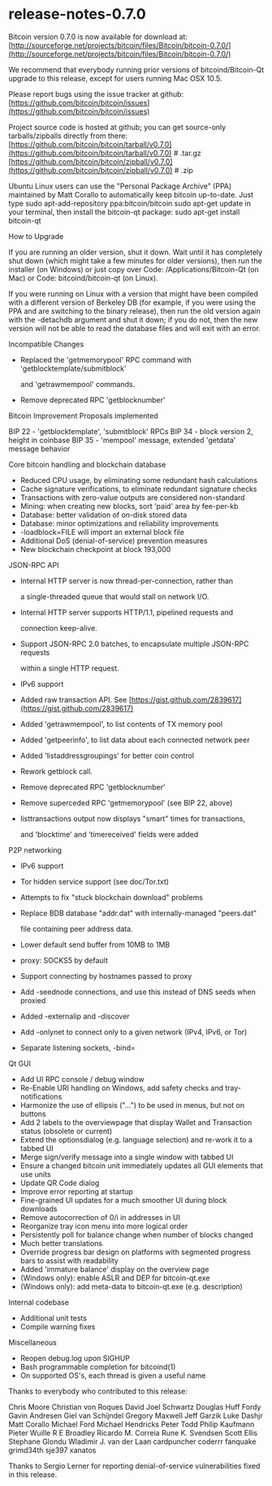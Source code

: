 # release-notes-0.7.0

Bitcoin version 0.7.0 is now available for download at: [http://sourceforge.net/projects/bitcoin/files/Bitcoin/bitcoin-0.7.0/](http://sourceforge.net/projects/bitcoin/files/Bitcoin/bitcoin-0.7.0/)

We recommend that everybody running prior versions of bitcoind/Bitcoin-Qt upgrade to this release, except for users running Mac OSX 10.5.

Please report bugs using the issue tracker at github: [https://github.com/bitcoin/bitcoin/issues](https://github.com/bitcoin/bitcoin/issues)

Project source code is hosted at github; you can get source-only tarballs/zipballs directly from there: [https://github.com/bitcoin/bitcoin/tarball/v0.7.0](https://github.com/bitcoin/bitcoin/tarball/v0.7.0) \# .tar.gz [https://github.com/bitcoin/bitcoin/zipball/v0.7.0](https://github.com/bitcoin/bitcoin/zipball/v0.7.0) \# .zip

Ubuntu Linux users can use the "Personal Package Archive" \(PPA\) maintained by Matt Corallo to automatically keep bitcoin up-to-date. Just type sudo apt-add-repository ppa:bitcoin/bitcoin sudo apt-get update in your terminal, then install the bitcoin-qt package: sudo apt-get install bitcoin-qt

How to Upgrade

If you are running an older version, shut it down. Wait until it has completely shut down \(which might take a few minutes for older versions\), then run the installer \(on Windows\) or just copy over Code: /Applications/Bitcoin-Qt \(on Mac\) or Code: bitcoind/bitcoin-qt \(on Linux\).

If you were running on Linux with a version that might have been compiled with a different version of Berkeley DB \(for example, if you were using the PPA and are switching to the binary release\), then run the old version again with the -detachdb argument and shut it down; if you do not, then the new version will not be able to read the database files and will exit with an error.

Incompatible Changes

* Replaced the 'getmemorypool' RPC command with 'getblocktemplate/submitblock'

  and 'getrawmempool' commands.

* Remove deprecated RPC 'getblocknumber'

Bitcoin Improvement Proposals implemented

BIP 22 - 'getblocktemplate', 'submitblock' RPCs BIP 34 - block version 2, height in coinbase BIP 35 - 'mempool' message, extended 'getdata' message behavior

Core bitcoin handling and blockchain database

* Reduced CPU usage, by eliminating some redundant hash calculations
* Cache signature verifications, to eliminate redundant signature checks
* Transactions with zero-value outputs are considered non-standard
* Mining: when creating new blocks, sort 'paid' area by fee-per-kb
* Database: better validation of on-disk stored data
* Database: minor optimizations and reliability improvements
* -loadblock=FILE will import an external block file
* Additional DoS \(denial-of-service\) prevention measures
* New blockchain checkpoint at block 193,000

JSON-RPC API

* Internal HTTP server is now thread-per-connection, rather than

  a single-threaded queue that would stall on network I/O.

* Internal HTTP server supports HTTP/1.1, pipelined requests and

  connection keep-alive.

* Support JSON-RPC 2.0 batches, to encapsulate multiple JSON-RPC requests

  within a single HTTP request.

* IPv6 support
* Added raw transaction API.  See [https://gist.github.com/2839617](https://gist.github.com/2839617)
* Added 'getrawmempool', to list contents of TX memory pool
* Added 'getpeerinfo', to list data about each connected network peer
* Added 'listaddressgroupings' for better coin control
* Rework getblock call.
* Remove deprecated RPC 'getblocknumber'
* Remove superceded RPC 'getmemorypool' \(see BIP 22, above\)
* listtransactions output now displays "smart" times for transactions,

  and 'blocktime' and 'timereceived' fields were added

P2P networking

* IPv6 support
* Tor hidden service support \(see doc/Tor.txt\)
* Attempts to fix "stuck blockchain download" problems
* Replace BDB database "addr.dat" with internally-managed "peers.dat"

  file containing peer address data.

* Lower default send buffer from 10MB to 1MB
* proxy: SOCKS5 by default
* Support connecting by hostnames passed to proxy
* Add -seednode connections, and use this instead of DNS seeds when proxied
* Added -externalip and -discover
* Add -onlynet to connect only to a given network \(IPv4, IPv6, or Tor\)
* Separate listening sockets, -bind=

Qt GUI

* Add UI RPC console / debug window
* Re-Enable URI handling on Windows, add safety checks and tray-notifications
* Harmonize the use of ellipsis \("..."\) to be used in menus, but not on buttons
* Add 2 labels to the overviewpage that display Wallet and Transaction status \(obsolete or current\)
* Extend the optionsdialog \(e.g. language selection\) and re-work it to a tabbed UI
* Merge sign/verify message into a single window with tabbed UI
* Ensure a changed bitcoin unit immediately updates all GUI elements that use units
* Update QR Code dialog
* Improve error reporting at startup
* Fine-grained UI updates for a much smoother UI during block downloads
* Remove autocorrection of 0/i in addresses in UI
* Reorganize tray icon menu into more logical order
* Persistently poll for balance change when number of blocks changed
* Much better translations
* Override progress bar design on platforms with segmented progress bars to assist with readability
* Added 'immature balance' display on the overview page
* \(Windows only\): enable ASLR and DEP for bitcoin-qt.exe
* \(Windows only\): add meta-data to bitcoin-qt.exe \(e.g. description\)

Internal codebase

* Additional unit tests
* Compile warning fixes

Miscellaneous

* Reopen debug.log upon SIGHUP
* Bash programmable completion for bitcoind\(1\)
* On supported OS's, each thread is given a useful name

Thanks to everybody who contributed to this release:

Chris Moore Christian von Roques David Joel Schwartz Douglas Huff Fordy Gavin Andresen Giel van Schijndel Gregory Maxwell Jeff Garzik Luke Dashjr Matt Corallo Michael Ford Michael Hendricks Peter Todd Philip Kaufmann Pieter Wuille R E Broadley Ricardo M. Correia Rune K. Svendsen Scott Ellis Stephane Glondu Wladimir J. van der Laan cardpuncher coderrr fanquake grimd34th sje397 xanatos

Thanks to Sergio Lerner for reporting denial-of-service vulnerabilities fixed in this release.

